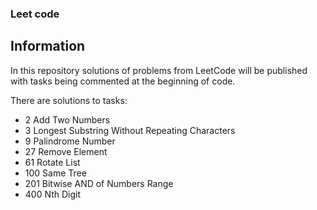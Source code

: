 ### Leet code

## Information
In this repository solutions of problems from LeetCode will be published with tasks being commented at the beginning of code.

There are solutions to tasks:
- 2 Add Two Numbers
- 3 Longest Substring Without Repeating Characters
- 9 Palindrome Number
- 27 Remove Element
- 61 Rotate List
- 100 Same Tree
- 201 Bitwise AND of Numbers Range
- 400 Nth Digit